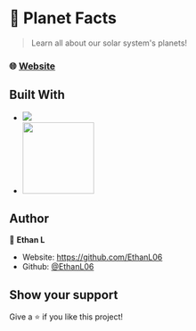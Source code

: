 # 🌌 Planet Facts 

> Learn all about our solar system's planets!

### 🌐 [Website](https://the-planet-facts.vercel.app/)

## Built With

* <a href="https://reactjs.org/"><img src="https://img.shields.io/badge/React-20232A?style=for-the-badge&logo=react&logoColor=61DAFB"/></a>
* <a href="https://tailwindcss.com/"><img src="https://raw.githubusercontent.com/tailwindlabs/tailwindcss/master/.github/logo-light.svg" style="width: 8rem;" /></a>
## Author

👤 **Ethan L**

- Website: https://github.com/EthanL06
- Github: [@EthanL06](https://github.com/EthanL06)

## Show your support

Give a ⭐️ if you like this project!
